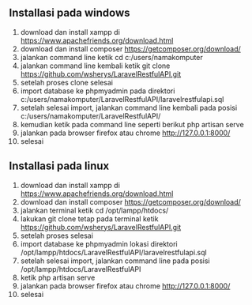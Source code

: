 ## Installasi pada windows
1. download dan install xampp di https://www.apachefriends.org/download.html
2. download dan install composer https://getcomposer.org/download/
3. jalankan command line ketik cd c:/users/namakomputer
4. jalankan command line kembali ketik git clone https://github.com/wsherys/LaravelRestfulAPI.git
5. setelah proses clone selesai
6. import database ke phpmyadmin pada direktori c:/users/namakomputer/LaravelRestfulAPI/laravelrestfulapi.sql
7. setelah selesai import, jalankan command line kembali pada posisi c:/users/namakomputer/LaravelRestfulAPI/
9. kemudian ketik pada command line seperti berikut php artisan serve
10. jalankan pada browser firefox atau chrome http://127.0.0.1:8000/
11. selesai

## Installasi pada linux
1. download dan install xampp di https://www.apachefriends.org/download.html
2. download dan install composer https://getcomposer.org/download/
3. jalankan terminal ketik cd /opt/lampp/htdocs/
4. lakukan git clone tetap pada terminal ketik https://github.com/wsherys/LaravelRestfulAPI.git
5. setelah proses selesai
6. import database ke phpmyadmin lokasi direktori /opt/lampp/htdocs/LaravelRestfulAPI/laravelrestfulapi.sql
7. setelah selesai import, jalankan command line pada posisi /opt/lampp/htdocs/LaravelRestfulAPI
8. ketik php artisan serve
9. jalankan pada browser firefox atau chrome http://127.0.0.1:8000/
10. selesai
